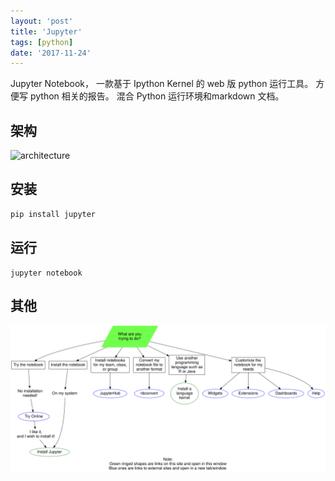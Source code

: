 ```yaml
---
layout: 'post'
title: 'Jupyter'
tags: [python]
date: '2017-11-24'
---
```


Jupyter Notebook， 一款基于 Ipython Kernel 的 web 版 python 运行工具。 方便写 python 相关的报告。
混合 Python 运行环境和markdown 文档。

## 架构

![architecture](https://jupyter.readthedocs.io/en/latest/_images/repos_map.png)

## 安装

```sh
pip install jupyter
```

## 运行

```
jupyter notebook
```

## 其他

![svg](graphviz-abe4086e57a3efb5605a59c768bfb3e2e70240fd.svg)
